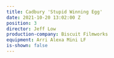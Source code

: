 ```yaml
---
title: Cadbury 'Stupid Winning Egg'
date: 2021-10-20 13:02:00 Z
position: 3
director: Jeff Low
production-company: Biscuit Filmworks
equipment: Arri Alexa Mini LF
is-shown: false
---
```


